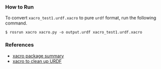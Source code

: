 ### How to Run

To convert `xacro_test1.urdf.xacro` to pure `urdf` format, run the following command.

```shell
$ rosrun xacro xacro.py -o output.urdf xacro_test1.urdf.xacro 
```



### References

* [xacro package summary](http://wiki.ros.org/xacro)
* [xacro to clean up URDF](http://wiki.ros.org/urdf/Tutorials/Using%20Xacro%20to%20Clean%20Up%20a%20URDF%20File)